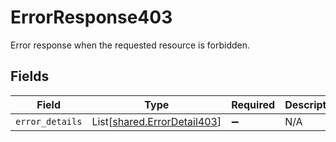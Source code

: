 # ErrorResponse403

Error response when the requested resource is forbidden.


## Fields

| Field                                                                | Type                                                                 | Required                                                             | Description                                                          |
| -------------------------------------------------------------------- | -------------------------------------------------------------------- | -------------------------------------------------------------------- | -------------------------------------------------------------------- |
| `error_details`                                                      | List[[shared.ErrorDetail403](../../models/shared/errordetail403.md)] | :heavy_minus_sign:                                                   | N/A                                                                  |
